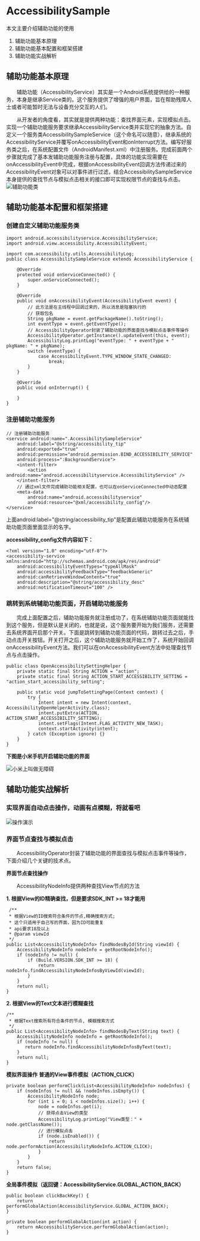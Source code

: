 # AccessibilitySample
本文主要介绍辅助功能的使用

1. 辅助功能基本原理
2. 辅助功能基本配置和框架搭建
3. 辅助功能实战解析

## 辅助功能基本原理
&emsp;&emsp;辅助功能（AccessibilityService）其实是一个Android系统提供给的一种服务，本身是继承Service类的。这个服务提供了增强的用户界面，旨在帮助残障人士或者可能暂时无法与设备充分交互的人们。

&emsp;&emsp;从开发者的角度看，其实就是提供两种功能：查找界面元素，实现模拟点击。实现一个辅助功能服务要求继承AccessibilityService类并实现它的抽象方法。自定义一个服务类AccessibilitySampleService（这个命名可以随意），继承系统的AccessibilityService并覆写onAccessibilityEvent和onInterrupt方法。编写好服务类之后，在系统配置文件（AndroidManifest.xml）中注册服务。完成前面两个步骤就完成了基本发辅助功能服务注册与配置，具体的功能实现需要在onAccessibilityEvent中完成，根据onAccessibilityEvent回调方法传递过来的AccessibilityEvent对象可以对事件进行过滤，结合AccessibilitySampleService本身提供的查找节点与模拟点击相关的接口即可实现权限节点的查找与点击。
![](/docpic/accessibility.png "辅助功能类")

## 辅助功能基本配置和框架搭建
### 创建自定义辅助功能服务类
    import android.accessibilityservice.AccessibilityService;
	import android.view.accessibility.AccessibilityEvent;
	
	import com.accessibility.utils.AccessibilityLog;
	public class AccessibilitySampleService extends AccessibilityService {

	    @Override
	    protected void onServiceConnected() {
	        super.onServiceConnected();
	    }
	
	    @Override
	    public void onAccessibilityEvent(AccessibilityEvent event) {
	        // 此方法是在主线程中回调过来的，所以消息是阻塞执行的
	        // 获取包名
	        String pkgName = event.getPackageName().toString();
	        int eventType = event.getEventType();
			// AccessibilityOperator封装了辅助功能的界面查找与模拟点击事件等操作
	        AccessibilityOperator.getInstance().updateEvent(this, event);
	        AccessibilityLog.printLog("eventType: " + eventType + " pkgName: " + pkgName);
	        switch (eventType) {
	            case AccessibilityEvent.TYPE_WINDOW_STATE_CHANGED:
	                break;
	        }
	    }
	
	    @Override
	    public void onInterrupt() {
	
	    }
	}
### 注册辅助功能服务
	// 注册辅助功能服务
	<service android:name=".AccessibilitySampleService"
		android:label="@string/accessibility_tip"
		android:exported="true"
		android:permission="android.permission.BIND_ACCESSIBILITY_SERVICE"
		android:process=":BackgroundService">
		<intent-filter>
			<action android:name="android.accessibilityservice.AccessibilityService" />
		</intent-filter>
		// 通过xml文件完成辅助功能相关配置，也可以在onServiceConnected中动态配置
		<meta-data
			android:name="android.accessibilityservice"
			android:resource="@xml/accessibility_config"/>
	</service>

上面android:label="@string/accessibility_tip"是配置此辅助功能服务在系统辅助功能页面里面显示的名字。

**accessibility_config文件内容如下：**

	<?xml version="1.0" encoding="utf-8"?>
	<accessibility-service xmlns:android="http://schemas.android.com/apk/res/android"
	    android:accessibilityEventTypes="typeAllMask"
	    android:accessibilityFeedbackType="feedbackGeneric"
	    android:canRetrieveWindowContent="true"
	    android:description="@string/accessibility_desc"
	    android:notificationTimeout="100" />

### 跳转到系统辅助功能页面，开启辅助功能服务
&emsp;&emsp;完成上面配置之后，辅助功能服务就注册成功了，在系统辅助功能页面就能找到这个服务，但是默认是关闭的，也就是说，这个服务要开始为我们服务，还需要去系统界面开启那个开关。下面是跳转到辅助功能页面的代码，跳转过去之后，手动点击开关按钮。开关打开之后，这个辅助功能服务就开始工作了，系统开始回调onAccessibilityEvent方法。我们可以在onAccessibilityEvent方法中处理查找节点与点击操作。

	public class OpenAccessibilitySettingHelper {
	    private static final String ACTION = "action";
	    private static final String ACTION_START_ACCESSIBILITY_SETTING = "action_start_accessibility_setting";
	
	    public static void jumpToSettingPage(Context context) {
	        try {
	            Intent intent = new Intent(context,  AccessibilityOpenHelperActivity.class);
	            intent.putExtra(ACTION, ACTION_START_ACCESSIBILITY_SETTING);
	            intent.setFlags(Intent.FLAG_ACTIVITY_NEW_TASK);
	            context.startActivity(intent);
	        } catch (Exception ignore) {}
	    }
	}

**下图是小米手机开启辅助功能的界面**

![](/docpic/sys_accessibility_page.jpg "小米上叫做无障碍")
## 辅助功能实战解析

### 实现界面自动点击操作，动画有点模糊，将就看吧

![](/docpic/accessibility_op.gif "操作演示")

### 界面节点查找与模拟点击
&emsp;&emsp;AccessibilityOperator封装了辅助功能的界面查找与模拟点击事件等操作，下面介绍几个关键的技术点。

**界面节点查找操作**

&emsp;&emsp;AccessibilityNodeInfo提供两种查找View节点的方法


**1. 根据View的ID精确查找，但是要求SDK_INT >= 18才能用**

	 /**
     * 根据View的ID搜索符合条件的节点,精确搜索方式;
     * 这个只适用于自己写的界面，因为ID可能重复
     * api要求18及以上
     * @param viewId
     */
    public List<AccessibilityNodeInfo> findNodesById(String viewId) {
        AccessibilityNodeInfo nodeInfo = getRootNodeInfo();
        if (nodeInfo != null) {
            if (Build.VERSION.SDK_INT >= 18) {
                return nodeInfo.findAccessibilityNodeInfosByViewId(viewId);
            }
        }
        return null;
    }

**2. 根据View的Text文本进行模糊查找**

	/**
     * 根据Text搜索所有符合条件的节点, 模糊搜索方式
     */
    public List<AccessibilityNodeInfo> findNodesByText(String text) {
        AccessibilityNodeInfo nodeInfo = getRootNodeInfo();
        if (nodeInfo != null) {
           return nodeInfo.findAccessibilityNodeInfosByText(text);
        }
        return null;
    }

**模拟界面操作**
**普通的View事件模拟（ACTION_CLICK）**

	private boolean performClick(List<AccessibilityNodeInfo> nodeInfos) {
        if (nodeInfos != null && !nodeInfos.isEmpty()) {
            AccessibilityNodeInfo node;
            for (int i = 0; i < nodeInfos.size(); i++) {
                node = nodeInfos.get(i);
                // 获得点击View的类型
                AccessibilityLog.printLog("View类型：" + node.getClassName());
                // 进行模拟点击
                if (node.isEnabled()) {
                    return node.performAction(AccessibilityNodeInfo.ACTION_CLICK);
                }
            }
        }
        return false;
    }

**全局事件模拟（返回键：AccessibilityService.GLOBAL_ACTION_BACK）**

	public boolean clickBackKey() {
        return performGlobalAction(AccessibilityService.GLOBAL_ACTION_BACK);
    }

    private boolean performGlobalAction(int action) {
        return mAccessibilityService.performGlobalAction(action);
    }